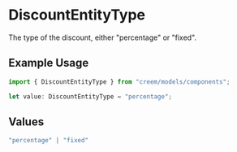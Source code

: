 # DiscountEntityType

The type of the discount, either "percentage" or "fixed".

## Example Usage

```typescript
import { DiscountEntityType } from "creem/models/components";

let value: DiscountEntityType = "percentage";
```

## Values

```typescript
"percentage" | "fixed"
```